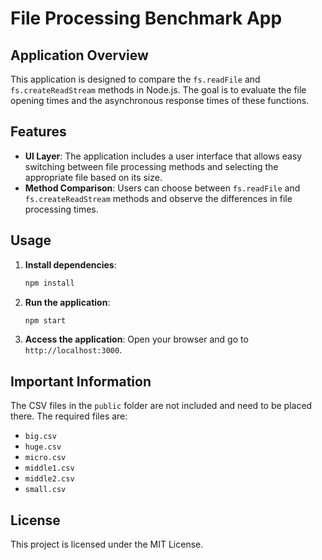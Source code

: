 
# File Processing Benchmark App

## Application Overview

This application is designed to compare the `fs.readFile` and `fs.createReadStream` methods in Node.js. The goal is to evaluate the file opening times and the asynchronous response times of these functions.

## Features

- **UI Layer**: The application includes a user interface that allows easy switching between file processing methods and selecting the appropriate file based on its size.
- **Method Comparison**: Users can choose between `fs.readFile` and `fs.createReadStream` methods and observe the differences in file processing times.

## Usage

1. **Install dependencies**:
   ```bash
   npm install
   ```

2. **Run the application**:
   ```bash
   npm start
   ```

3. **Access the application**:
   Open your browser and go to `http://localhost:3000`.

## Important Information

The CSV files in the `public` folder are not included and need to be placed there. The required files are:
- `big.csv`
- `huge.csv`
- `micro.csv`
- `middle1.csv`
- `middle2.csv`
- `small.csv`

## License

This project is licensed under the MIT License.
